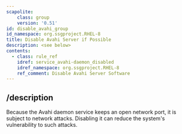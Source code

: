 ```yaml
---
scapolite:
    class: group
    version: '0.51'
id: disable_avahi_group
id_namespace: org.ssgproject.RHEL-8
title: Disable Avahi Server if Possible
description: <see below>
contents:
  - class: rule_ref
    idref: service_avahi-daemon_disabled
    idref_namespace: org.ssgproject.RHEL-8
    ref_comment: Disable Avahi Server Software
---
```



## /description

Because
the Avahi daemon service keeps an open network port, it is subject to
network attacks. Disabling it can reduce the system\'s vulnerability to
such attacks.
